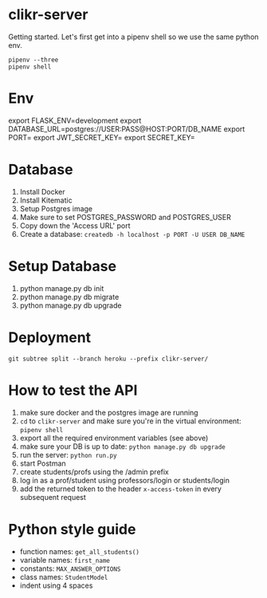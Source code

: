 # clikr-server
Getting started. Let's first get into a pipenv shell so we use the same python env.
```
pipenv --three
pipenv shell
``` 

# Env
export FLASK_ENV=development
export DATABASE_URL=postgres://USER:PASS@HOST:PORT/DB_NAME
export PORT=
export JWT_SECRET_KEY=
export SECRET_KEY=

# Database
1. Install Docker
2. Install Kitematic
3. Setup Postgres image
4. Make sure to set POSTGRES_PASSWORD and POSTGRES_USER
5. Copy down the 'Access URL' port
6. Create a database: ```createdb -h localhost -p PORT -U USER DB_NAME```

# Setup Database
1. python manage.py db init
2. python manage.py db migrate
3. python manage.py db upgrade

# Deployment
```
git subtree split --branch heroku --prefix clikr-server/
```

# How to test the API
1. make sure docker and the postgres image are running
2. ```cd``` to ```clikr-server``` and make sure you're in the virtual environment: ```pipenv shell```
3. export all the required environment variables (see above)
4. make sure your DB is up to date: ```python manage.py db upgrade```
5. run the server: ```python run.py```
6. start Postman
7. create students/profs using the /admin prefix
8. log in as a prof/student using professors/login or students/login
9. add the returned token to the header ```x-access-token``` in every subsequent request

# Python style guide
* function names: ```get_all_students()```
* variable names: ```first_name```
* constants: ```MAX_ANSWER_OPTIONS```
* class names: ```StudentModel```
* indent using 4 spaces
